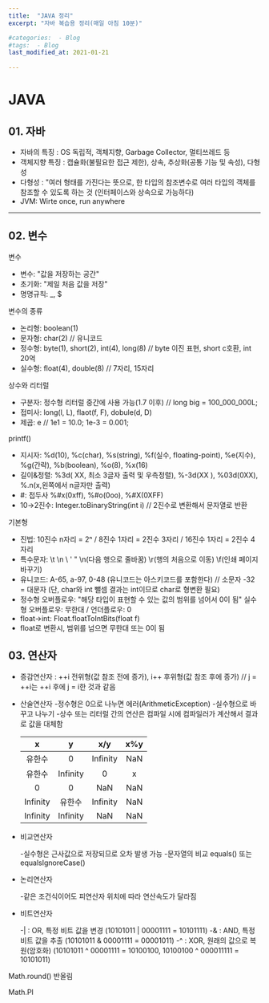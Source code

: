 ```yaml
---
title:  "JAVA 정리"
excerpt: "자바 복습용 정리(매일 아침 10분)"

#categories:  - Blog
#tags:  - Blog
last_modified_at: 2021-01-21
      
---
```

# JAVA

## 01. 자바 

- 자바의 특징
  : OS 독립적, 객체지향, Garbage Collector, 멀티쓰레드 등 
- 객체지향 특징
  : 캡슐화(불필요한 접근 제한), 상속, 추상화(공통 기능 및 속성), 다형성  
- 다형성
  : "여러 형태를 가진다는 뜻으로, 한 타입의 참조변수로 여러 타입의 객체를 참조할 수 있도록 하는 것 
  (인터페이스와 상속으로 가능하다)  
- JVM: Wirte once, run anywhere  





*****

## 02. 변수

변수

* 변수: "값을 저장하는 공간"
* 초기화: "제일 처음 값을 저장"
* 명명규칙: _, $



변수의 종류

* 논리형: boolean(1)
* 문자형: char(2) // 유니코드
* 정수형: byte(1), short(2), int(4), long(8) // byte 이진 표현, short c호환, int 20억
* 실수형: float(4), double(8) // 7자리, 15자리



상수와 리터럴

* 구분자: 정수형 리터럴 중간에 사용 가능(1.7 이후) // long big = 100_000_000L;
* 접미사: long(l, L), flaot(f, F), dobule(d, D)
* 제곱: e // 1e1 = 10.0; 1e-3 = 0.001;



printf()

* 지시자: %d(10), %c(char), %s(string), %f(실수, floating-point), %e(지수), %g(간략), %b(boolean), %o(8), %x(16)
* 길이&정렬: %3d( XX, 최소 3글자 출력 및 우측정렬), %-3d(XX ), %03d(0XX), %.n(x,왼쪽에서 n글자만 출력)
* #: 접두사 %#x(0xff), %#o(0oo), %#X(0XFF)
* 10→2진수: Integer.toBinaryString(int i) // 2진수로 변환해서 문자열로 반환



기본형

* 진법: 10진수 n자리 = 2ⁿ / 8진수 1자리 = 2진수 3자리 / 16진수 1자리 = 2진수 4자리
* 특수문자: \t \n \\ \' \" \n(다음 행으로 줄바꿈) \r(행의 처음으로 이동) \f(인쇄 페이지 바꾸기)
* 유니코드: A-65, a-97, 0-48    (유니코드는 아스키코드를 포함한다) 
  // 소문자 -32 = 대문자 (단, char와 int 뺄셈 결과는 int이므로 char로 형변환 필요)
* 정수형 오버플로우: "해당 타입이 표현할 수 있는 값의 범위를 넘어서 0이 됨"
  실수형 오버플로우: 무한대 / 언더플로우: 0
* float→int: Float.floatToIntBits(float f) 
* float로 변환시, 범위를 넘으면 무한대 또는 0이 됨



## 03. 연산자

- 증감연산자
  : ++i 전위형(값 참조 전에 증가), i++ 후위형(값 참조 후에 증가)
  // j = ++i는 ++i 후에 j = i한 것과 같음

  

- 산술연산자
  -정수형은 0으로 나누면 에러(ArithmeticException)
  -실수형으로 바꾸고 나누기
  -상수 또는 리터럴 간의 연산은 컴파일 시에 컴파일러가 계산해서 결과로 값을 대체함

  |  **x**   |  **y**   | **x/y**  | **x%y** |
  | :------: | :------: | :------: | :-----: |
  |  유한수  |    0     | Infinity |   NaN   |
  |  유한수  | Infinity |    0     |    x    |
  |    0     |    0     |   NaN    |   NaN   |
  | Infinity |  유한수  | Infinity |   NaN   |
  | Infinity | Infinity |   NaN    |   NaN   |

- 비교연산자

  -실수형은 근사값으로 저장되므로 오차 발생 가능
  -문자열의 비교 equals() 또는 equalsIgnoreCase()

- 논리연산자

  -같은 조건식이어도 피연산자 위치에 따라 연산속도가 달라짐

- 비트연산자

  -| : OR, 특정 비트 값을 변경 
  (10101011 | 00001111 = 10101111)
  -& : AND, 특정 비트 값을 추출 
  (10101011 & 00001111 = 00001011)
  -^ : XOR, 원래의 값으로 복원(암호화)
  (10101011 ^ 00001111 = 10100100, 	10100100 ^ 000011111 = 10101011)








Math.round() 반올림

Math.PI  

